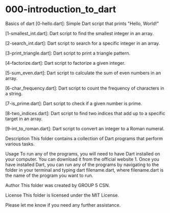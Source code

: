 # 000-introduction_to_dart
Basics of dart
[0-hello.dart]: Simple Dart script that prints "Hello, World!"

[1-smallest_int.dart]: Dart script to find the smallest integer in an array.

[2-search_int.dart]: Dart script to search for a specific integer in an array.

[3-print_triangle.dart]: Dart script to print a triangle pattern.

[4-factorize.dart]: Dart script to factorize a given integer.

[5-sum_even.dart]: Dart script to calculate the sum of even numbers in an array.

[6-char_frequency.dart]: Dart script to count the frequency of characters in a string.

[7-is_prime.dart]: Dart script to check if a given number is prime.

[8-two_indices.dart]: Dart script to find two indices that add up to a specific target in an array.

[9-int_to_roman.dart]: Dart script to convert an integer to a Roman numeral.

Description This folder contains a collection of Dart programs that perform various tasks.

Usage To run any of the programs, you will need to have Dart installed on your computer. You can download it from the official website 1. Once you have installed Dart, you can run any of the programs by navigating to the folder in your terminal and typing dart filename.dart, where filename.dart is the name of the program you want to run.

Author This folder was created by GROUP 5 CSN.

License This folder is licensed under the MIT License.

Please let me know if you need any further assistance.
